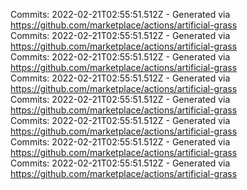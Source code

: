 Commits: 2022-02-21T02:55:51.512Z - Generated via https://github.com/marketplace/actions/artificial-grass
<br>
Commits: 2022-02-21T02:55:51.512Z - Generated via https://github.com/marketplace/actions/artificial-grass
<br>
Commits: 2022-02-21T02:55:51.512Z - Generated via https://github.com/marketplace/actions/artificial-grass
<br>
Commits: 2022-02-21T02:55:51.512Z - Generated via https://github.com/marketplace/actions/artificial-grass
<br>
Commits: 2022-02-21T02:55:51.512Z - Generated via https://github.com/marketplace/actions/artificial-grass
<br>
Commits: 2022-02-21T02:55:51.512Z - Generated via https://github.com/marketplace/actions/artificial-grass
<br>
Commits: 2022-02-21T02:55:51.512Z - Generated via https://github.com/marketplace/actions/artificial-grass
<br>
Commits: 2022-02-21T02:55:51.512Z - Generated via https://github.com/marketplace/actions/artificial-grass
<br>
